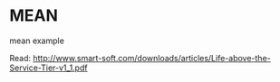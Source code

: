# MEAN
mean example


Read: 
http://www.smart-soft.com/downloads/articles/Life-above-the-Service-Tier-v1_1.pdf
